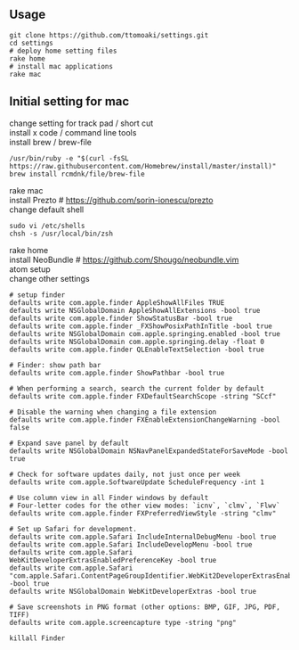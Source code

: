 Usage
--------------

```
git clone https://github.com/ttomoaki/settings.git
cd settings
# deploy home setting files
rake home
# install mac applications
rake mac
```

Initial setting for mac
----------------------
change setting for track pad / short cut  
install x code / command line tools  
install brew / brew-file  

```
/usr/bin/ruby -e "$(curl -fsSL https://raw.githubusercontent.com/Homebrew/install/master/install)"
brew install rcmdnk/file/brew-file
```

rake mac  
install Prezto # https://github.com/sorin-ionescu/prezto  
change default shell  

```
sudo vi /etc/shells
chsh -s /usr/local/bin/zsh
```

rake home  
install NeoBundle # https://github.com/Shougo/neobundle.vim  
atom setup  
change other settings  

```
# setup finder
defaults write com.apple.finder AppleShowAllFiles TRUE
defaults write NSGlobalDomain AppleShowAllExtensions -bool true
defaults write com.apple.finder ShowStatusBar -bool true
defaults write com.apple.finder _FXShowPosixPathInTitle -bool true
defaults write NSGlobalDomain com.apple.springing.enabled -bool true
defaults write NSGlobalDomain com.apple.springing.delay -float 0
defaults write com.apple.finder QLEnableTextSelection -bool true

# Finder: show path bar
defaults write com.apple.finder ShowPathbar -bool true

# When performing a search, search the current folder by default
defaults write com.apple.finder FXDefaultSearchScope -string "SCcf"

# Disable the warning when changing a file extension
defaults write com.apple.finder FXEnableExtensionChangeWarning -bool false

# Expand save panel by default
defaults write NSGlobalDomain NSNavPanelExpandedStateForSaveMode -bool true

# Check for software updates daily, not just once per week
defaults write com.apple.SoftwareUpdate ScheduleFrequency -int 1

# Use column view in all Finder windows by default
# Four-letter codes for the other view modes: `icnv`, `clmv`, `Flwv`
defaults write com.apple.finder FXPreferredViewStyle -string "clmv"

# Set up Safari for development.
defaults write com.apple.Safari IncludeInternalDebugMenu -bool true
defaults write com.apple.Safari IncludeDevelopMenu -bool true
defaults write com.apple.Safari WebKitDeveloperExtrasEnabledPreferenceKey -bool true
defaults write com.apple.Safari "com.apple.Safari.ContentPageGroupIdentifier.WebKit2DeveloperExtrasEnabled" -bool true
defaults write NSGlobalDomain WebKitDeveloperExtras -bool true

# Save screenshots in PNG format (other options: BMP, GIF, JPG, PDF, TIFF)
defaults write com.apple.screencapture type -string "png"

killall Finder
```
